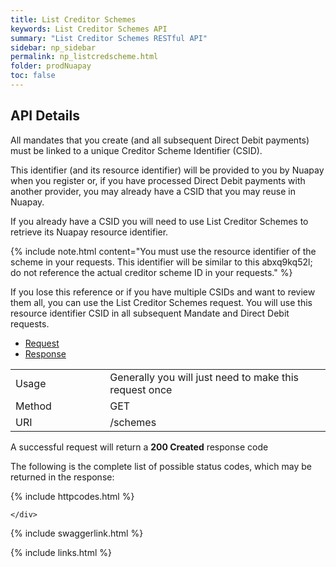 ```yaml
---
title: List Creditor Schemes
keywords: List Creditor Schemes API
summary: "List Creditor Schemes RESTful API"
sidebar: np_sidebar
permalink: np_listcredscheme.html
folder: prodNuapay
toc: false
---
```


## API Details

<p>All mandates that you create (and all subsequent Direct Debit payments) must be linked to a unique Creditor Scheme Identifier (CSID). </p>

<p>This identifier (and its resource identifier) will be provided to you by Nuapay when you register or, if you have processed Direct Debit payments with another provider, you may already have a CSID that you may reuse in Nuapay. </p>
<p>If you already have a CSID you will need to use List Creditor Schemes to retrieve its Nuapay resource identifier. </p>

{% include note.html content="You must use the resource identifier of the scheme in your requests. This identifier will be similar to this abxq9kq52l; do not reference the actual creditor scheme ID in your requests." %}

<p>If you lose this reference or if you have multiple CSIDs and want to review them all, you can use the List Creditor Schemes request. You will use this resource identifier CSID in all subsequent Mandate and Direct Debit requests.</p>



<ul id="profileTabs" class="nav nav-tabs">
    <li class="active"><a href="#profile" data-toggle="tab">Request</a></li>
    <li><a href="#about" data-toggle="tab">Response</a></li>
   
</ul>
  <div class="tab-content">
<div role="tabpanel" class="tab-pane active" id="profile">


  <table>
<colgroup>
<col width="30%" />
<col width="90%" />
</colgroup>

<tbody>
<tr>
<td markdown="span">Usage</td>
<td markdown="span">Generally you will just need to make this request once</td>
</tr>
<tr>
<td markdown="span">Method</td>
<td markdown="span"><span class="label label-success">GET </span>
</td>
</tr>
<tr>
<td markdown="span">URI</td>
<td markdown="span">/schemes
</td>
</tr>
</tbody>
</table>



</div>

<div role="tabpanel" class="tab-pane" id="about">
<p>A successful request will return a <b>200 Created</b> response code</p>
<p>The following is the complete list of possible status codes, which may be returned in the response:</p>
    {% include httpcodes.html %}
    
 
    </div>


</div>

{% include swaggerlink.html %}

{% include links.html %}
